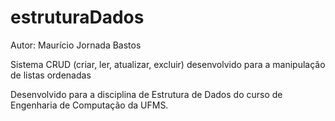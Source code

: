 # estruturaDados

Autor: Maurício Jornada Bastos

Sistema CRUD (criar, ler, atualizar, excluir) desenvolvido para a manipulação de listas ordenadas

Desenvolvido para a disciplina de Estrutura de Dados do curso de Engenharia de Computação da UFMS.
